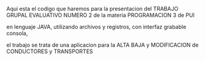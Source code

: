Aqui esta el codigo que haremos para la presentacion del TRABAJO GRUPAL EVALUATIVO NUMERO 2 de la materia PROGRAMACION 3 de PUI

en lenguaje JAVA, utilizando archivos y registros, con interfaz grabable consola,

el trabajo se trata de una aplicacion para la ALTA BAJA y MODIFICACION de CONDUCTORES y TRANSPORTES
